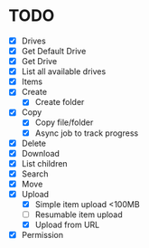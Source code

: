 # TODO

- [x] Drives
- [x] Get Default Drive
- [x] Get Drive
- [x] List all available drives
- [x] Items
- [x] Create
  - [x] Create folder
- [x] Copy
  - [x] Copy file/folder
  - [x] Async job to track progress
- [x] Delete
- [x] Download
- [x] List children
- [x] Search
- [x] Move
- [x] Upload
  - [x] Simple item upload <100MB
  - [ ] Resumable item upload
  - [x] Upload from URL
- [x] Permission
